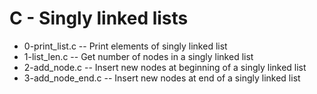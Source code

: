 # C - Singly linked lists
- 0-print_list.c -- Print elements of singly linked list
- 1-list_len.c -- Get number of nodes in a singly linked list
- 2-add_node.c -- Insert new nodes at beginning of a singly linked list
- 3-add_node_end.c -- Insert new nodes at end of a singly linked list
